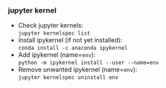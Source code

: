 ### jupyter kernel
- Check jupyter kernels:  
```jupyter kernelspec list```
- Install ipykernel (if not yet installed):  
```conda install -c anaconda ipykernel```
- Add ipykernel (name=`env`):  
```python -m ipykernel install --user --name=env```
- Remove unwanted ipykernel (name=`env`):  
```jupyter kernelspec uninstall env```